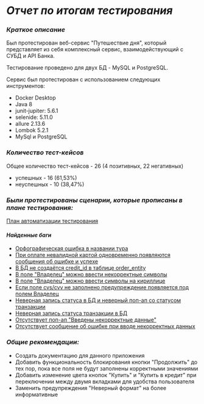 # _Отчет по итогам тестирования_

### _Краткое описание_

Был протестирован веб-сервис "Путешествие дня", который представляет из себя комплексный сервис, взаимодействующий с СУБД и API Банка.

Тестирование проведено для двух БД - MySQL и PostgreSQL.

Cервис был протестирован с использованием следующих инструментов:

* Docker Desktop
* Java 8
* junit-jupiter: 5.6.1
* selenide: 5.11.0
* allure 2.13.6
* Lombok 5.2.1
* MySql и PostgreSQL

### _Количество тест-кейсов_

Общее количество тест-кейсов - 26 (4 позитивных, 22 негативных)

* успешных - 16 (61,53%)
* неуспешных - 10 (38,47%)


### _Были протестированы сценарии, которые прописаны в плане тестирования:_
[План автоматизации тестирования](https://github.com/elakovnick24/Elakov_Nick_Project/blob/master/docs/Plan.md)

#### _Найденные баги_
* [Орфографическая ошибка в названии тура](https://github.com/elakovnick24/Elakov_Nick_Project/issues/1)
* [При оплате невалидной картой одновременно появляются сообщения об ошибке и успехе](https://github.com/elakovnick24/Elakov_Nick_Project/issues/2)
* [В БД не создаётся credit_id в таблице order_entity](https://github.com/elakovnick24/Elakov_Nick_Project/issues/3)
* [В поле "Владелец" можно ввести некорректные символы](https://github.com/elakovnick24/Elakov_Nick_Project/issues/4)
* [В поле "Владелец" можно ввести символы на кириллице](https://github.com/elakovnick24/Elakov_Nick_Project/issues/5)
* [Если поле cvs/cvv не заполнено предупреждение появляется под полем Владелец](https://github.com/elakovnick24/Elakov_Nick_Project/issues/6)
* [Неверная запись статуса в БД и неверный поп-ап со статусом транзакции](https://github.com/elakovnick24/Elakov_Nick_Project/issues/7)
* [Неверная запись статуса транзакции в БД](https://github.com/elakovnick24/Elakov_Nick_Project/issues/8)
* [Отсутствует поп-ап "Введены некорректные данные"](https://github.com/elakovnick24/Elakov_Nick_Project/issues/9)
* [Отсутствует сообщение об ошибке при вводе некорректных данных](https://github.com/elakovnick24/Elakov_Nick_Project/issues/10)


### _Общие рекомендации:_

* Создать документацию для данного приложения
* Добавить функциональность блокирования кнопки "Продолжить" до тех пор, пока все поля не будут заполнены корректными значениями
* Добавить изменение цвета кнопок "Купить" и "Купить в кредит" при переключении между двумя вкладками для удобства пользователя 
* Заменить предупреждения "Неверный формат" на более информативные


